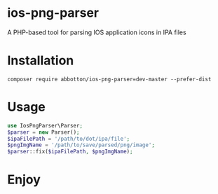 # ios-png-parser
A PHP-based tool for parsing IOS application icons in IPA files
# Installation
```
composer require abbotton/ios-png-parser=dev-master --prefer-dist
```
# Usage
```php
use IosPngParser\Parser;
$parser = new Parser();
$ipaFilePath = '/path/to/dot/ipa/file';
$pngImgName = '/path/to/save/parsed/png/image';
$parser::fix($ipaFilePath, $pngImgName);
```
# Enjoy